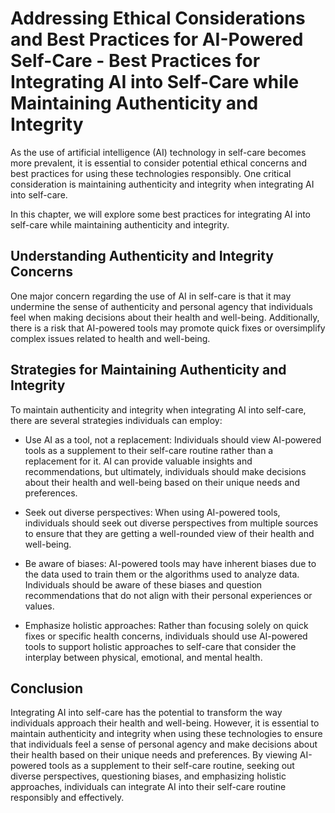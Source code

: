 Addressing Ethical Considerations and Best Practices for AI-Powered Self-Care - Best Practices for Integrating AI into Self-Care while Maintaining Authenticity and Integrity
========================================================================================================================================================================================

As the use of artificial intelligence (AI) technology in self-care becomes more prevalent, it is essential to consider potential ethical concerns and best practices for using these technologies responsibly. One critical consideration is maintaining authenticity and integrity when integrating AI into self-care.

In this chapter, we will explore some best practices for integrating AI into self-care while maintaining authenticity and integrity.

Understanding Authenticity and Integrity Concerns
-------------------------------------------------

One major concern regarding the use of AI in self-care is that it may undermine the sense of authenticity and personal agency that individuals feel when making decisions about their health and well-being. Additionally, there is a risk that AI-powered tools may promote quick fixes or oversimplify complex issues related to health and well-being.

Strategies for Maintaining Authenticity and Integrity
-----------------------------------------------------

To maintain authenticity and integrity when integrating AI into self-care, there are several strategies individuals can employ:

* Use AI as a tool, not a replacement: Individuals should view AI-powered tools as a supplement to their self-care routine rather than a replacement for it. AI can provide valuable insights and recommendations, but ultimately, individuals should make decisions about their health and well-being based on their unique needs and preferences.

* Seek out diverse perspectives: When using AI-powered tools, individuals should seek out diverse perspectives from multiple sources to ensure that they are getting a well-rounded view of their health and well-being.

* Be aware of biases: AI-powered tools may have inherent biases due to the data used to train them or the algorithms used to analyze data. Individuals should be aware of these biases and question recommendations that do not align with their personal experiences or values.

* Emphasize holistic approaches: Rather than focusing solely on quick fixes or specific health concerns, individuals should use AI-powered tools to support holistic approaches to self-care that consider the interplay between physical, emotional, and mental health.

Conclusion
----------

Integrating AI into self-care has the potential to transform the way individuals approach their health and well-being. However, it is essential to maintain authenticity and integrity when using these technologies to ensure that individuals feel a sense of personal agency and make decisions about their health based on their unique needs and preferences. By viewing AI-powered tools as a supplement to their self-care routine, seeking out diverse perspectives, questioning biases, and emphasizing holistic approaches, individuals can integrate AI into their self-care routine responsibly and effectively.
